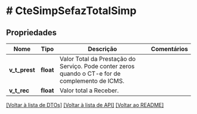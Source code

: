 # # CteSimpSefazTotalSimp

## Propriedades

Nome | Tipo | Descrição | Comentários
------------ | ------------- | ------------- | -------------
**v_t_prest** | **float** | Valor Total da Prestação do Serviço.  Pode conter zeros quando o CT-e for de complemento de ICMS. |
**v_t_rec** | **float** | Valor total a Receber. |

[[Voltar à lista de DTOs]](../../README.md#models) [[Voltar à lista de API]](../../README.md#endpoints) [[Voltar ao README]](../../README.md)
